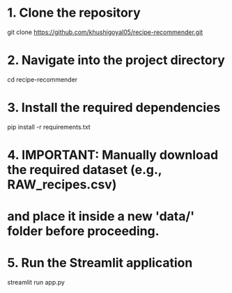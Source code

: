 # 1. Clone the repository
git clone https://github.com/khushigoyal05/recipe-recommender.git

# 2. Navigate into the project directory
cd recipe-recommender

# 3. Install the required dependencies
pip install -r requirements.txt

# 4. IMPORTANT: Manually download the required dataset (e.g., RAW_recipes.csv)
#    and place it inside a new 'data/' folder before proceeding.

# 5. Run the Streamlit application
streamlit run app.py